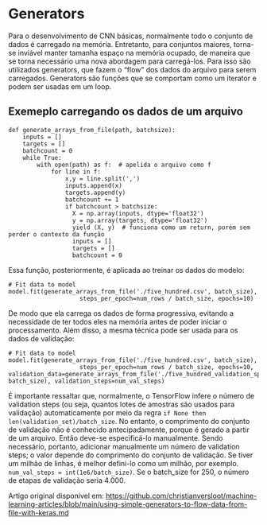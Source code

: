 # Generators

Para o desenvolvimento de CNN básicas, normalmente todo o conjunto de dados é carregado na memória. Entretanto, para conjuntos maiores, torna-se inviável manter tamanha espaço na memória ocupado, de maneira que se torna necessário uma nova abordagem para carregá-los.
Para isso são utilizados generators, que fazem o “flow” dos dados do arquivo para serem carregados. Generators são funções que se comportam como um iterator e podem ser usadas em um loop. 

## Exemeplo carregando os dados de um arquivo
```
def generate_arrays_from_file(path, batchsize):
    inputs = []
    targets = []
    batchcount = 0
    while True:
        with open(path) as f:  # apelida o arquivo como f
            for line in f:
                x,y = line.split(',')
                inputs.append(x)
                targets.append(y)
                batchcount += 1
                if batchcount > batchsize:
                  X = np.array(inputs, dtype='float32')
                  y = np.array(targets, dtype='float32')
                  yield (X, y)  # funciona como um return, porém sem perder o contexto da função
                  inputs = []
                  targets = []
                  batchcount = 0
```
Essa função, posteriormente, é aplicada ao treinar os dados do modelo:
```
# Fit data to model
model.fit(generate_arrays_from_file('./five_hundred.csv', batch_size),
                    steps_per_epoch=num_rows / batch_size, epochs=10)
```
De modo que ela carrega os dados de forma progressiva, evitando a necessidade de ter todos eles na memória antes de poder iniciar o processamento. Além disso, a mesma técnica pode ser usada para os dados de validação:
```
# Fit data to model
model.fit(generate_arrays_from_file('./five_hundred.csv', batch_size),
                    steps_per_epoch=num_rows / batch_size, epochs=10, validation_data=generate_arrays_from_file('./five_hundred_validation_split.csv', batch_size), validation_steps=num_val_steps)
```
É importante ressaltar que, normalmente, o TensorFlow infere o número de validation steps (ou seja, quantos lotes de amostras são usados ​​para validação) automaticamente por meio da regra ```if None then len(validation_set)/batch_size```. No entanto, o comprimento do conjunto de validação não é conhecido antecipadamente, porque é gerado a partir de um arquivo. Então deve-se especificá-lo manualmente. Sendo necessário, portanto, adicionar manualmente um número de validation steps; o valor depende do comprimento do conjunto de validação. Se tiver um milhão de linhas, é melhor defini-lo como um milhão, por exemplo. ```num_val_steps = int(1e6/batch_size)```. Se o batch_size for 250, o número de etapas de validação seria 4.000.

Artigo original disponível em: https://github.com/christianversloot/machine-learning-articles/blob/main/using-simple-generators-to-flow-data-from-file-with-keras.md